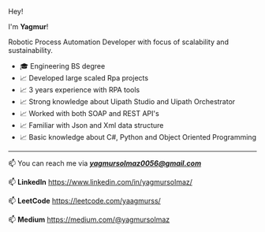 Hey!

I'm **Yagmur**!

Robotic Process Automation Developer with focus of scalability and sustainability.

- 🎓 Engineering BS degree
- 📈 Developed large scaled Rpa projects
- 📈 3 years experience with RPA tools
- 📈 Strong knowledge about Uipath Studio and Uipath Orchestrator
- 📈 Worked with both SOAP and REST API's
- 📈 Familiar with Json and Xml data structure
- 📈 Basic knowledge about C#, Python and Object Oriented Programming

---

📫 You can reach me via ***yagmursolmaz0056@gmail.com***

📫 **LinkedIn** https://www.linkedin.com/in/yagmursolmaz/ 

📫 **LeetCode**  https://leetcode.com/yaagmurss/

📫 **Medium** https://medium.com/@yagmursolmaz
